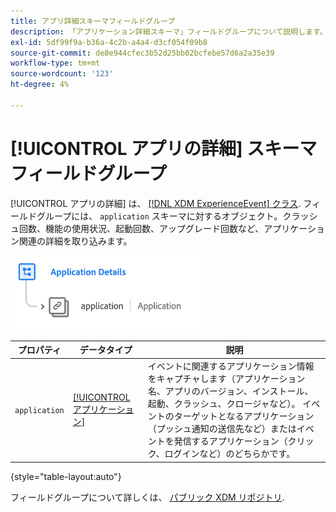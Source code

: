 ```yaml
---
title: アプリ詳細スキーマフィールドグループ
description: 「アプリケーション詳細スキーマ」フィールドグループについて説明します。
exl-id: 5df99f9a-b36a-4c2b-a4a4-d3cf054f09b8
source-git-commit: de8e944cfec3b52d25bb02bcfebe57d6a2a35e39
workflow-type: tm+mt
source-wordcount: '123'
ht-degree: 4%

---
```


# [!UICONTROL アプリの詳細] スキーマフィールドグループ

[!UICONTROL アプリの詳細] は、 [[!DNL XDM ExperienceEvent] クラス](../../classes/experienceevent.md). フィールドグループには、 `application` スキーマに対するオブジェクト。クラッシュ回数、機能の使用状況、起動回数、アップグレード回数など、アプリケーション関連の詳細を取り込みます。

![](../../images/field-groups/application-details.png)

| プロパティ | データタイプ | 説明 |
| --- | --- | --- |
| `application` | [[!UICONTROL アプリケーション]](../../data-types/financial-account.md) | イベントに関連するアプリケーション情報をキャプチャします（アプリケーション名、アプリのバージョン、インストール、起動、クラッシュ、クロージャなど）。 イベントのターゲットとなるアプリケーション（プッシュ通知の送信先など）またはイベントを発信するアプリケーション（クリック、ログインなど）のどちらかです。 |

{style="table-layout:auto"}

フィールドグループについて詳しくは、 [パブリック XDM リポジトリ](https://github.com/adobe/xdm/blob/master/docs/reference/fieldgroups/experience-event/experienceevent-application.schema.json).
